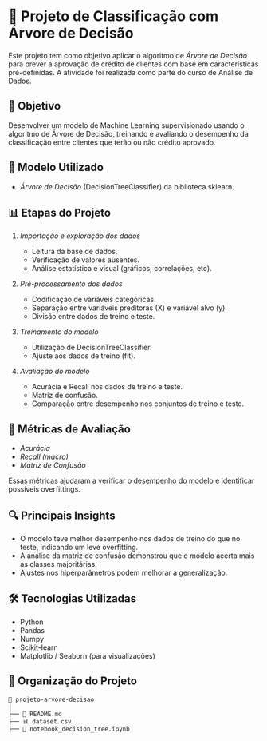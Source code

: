 # 🌳 Projeto de Classificação com Árvore de Decisão

Este projeto tem como objetivo aplicar o algoritmo de *Árvore de Decisão* para prever a aprovação de crédito de clientes com base em características pré-definidas. A atividade foi realizada como parte do curso de Análise de Dados.

## 📌 Objetivo

Desenvolver um modelo de Machine Learning supervisionado usando o algoritmo de Árvore de Decisão, treinando e avaliando o desempenho da classificação entre clientes que terão ou não crédito aprovado.

## 🧠 Modelo Utilizado

- *Árvore de Decisão* (DecisionTreeClassifier) da biblioteca sklearn.

## 📊 Etapas do Projeto

1. *Importação e exploração dos dados*
   - Leitura da base de dados.
   - Verificação de valores ausentes.
   - Análise estatística e visual (gráficos, correlações, etc).

2. *Pré-processamento dos dados*
   - Codificação de variáveis categóricas.
   - Separação entre variáveis preditoras (X) e variável alvo (y).
   - Divisão entre dados de treino e teste.

3. *Treinamento do modelo*
   - Utilização de DecisionTreeClassifier.
   - Ajuste aos dados de treino (fit).

4. *Avaliação do modelo*
   - Acurácia e Recall nos dados de treino e teste.
   - Matriz de confusão.
   - Comparação entre desempenho nos conjuntos de treino e teste.

## 🧪 Métricas de Avaliação

- *Acurácia*
- *Recall (macro)*
- *Matriz de Confusão*

Essas métricas ajudaram a verificar o desempenho do modelo e identificar possíveis overfittings.

## 🔍 Principais Insights

- O modelo teve melhor desempenho nos dados de treino do que no teste, indicando um leve overfitting.
- A análise da matriz de confusão demonstrou que o modelo acerta mais as classes majoritárias.
- Ajustes nos hiperparâmetros podem melhorar a generalização.

## 🛠 Tecnologias Utilizadas

- Python
- Pandas
- Numpy
- Scikit-learn
- Matplotlib / Seaborn (para visualizações)

## 📁 Organização do Projeto

```bash
📂 projeto-arvore-decisao
│
├── 📄 README.md
├── 📊 dataset.csv
├── 📓 notebook_decision_tree.ipynb
